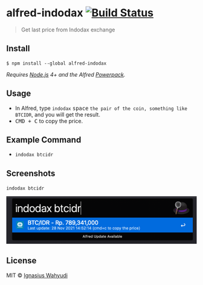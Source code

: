 # alfred-indodax [![Build Status](https://travis-ci.org/ace3/alfred-indodax.svg?branch=master)](https://travis-ci.org/ace3/alfred-indodax)

> Get last price from Indodax exchange


## Install

```
$ npm install --global alfred-indodax
```

*Requires [Node.js](https://nodejs.org) 4+ and the Alfred [Powerpack](https://www.alfredapp.com/powerpack/).*


## Usage

- In Alfred, type `indodax` <kbd>space</kbd> `the pair of the coin, something like BTCIDR`, and you will get the result.
- <kbd>CMD + C</kbd> to copy the price.

## Example Command
- `indodax btcidr`

## Screenshots
`indodax btcidr`

![](2021-11-28-14-52-25.png)
## License

MIT © [Ignasius Wahyudi](https://ignasius.dev)
